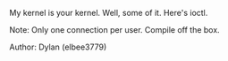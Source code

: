 My kernel is your kernel. Well, some of it. Here's ioctl.

Note: Only one connection per user. Compile off the box.

Author: Dylan (elbee3779)

